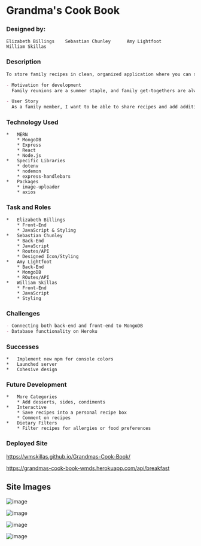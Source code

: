 # Grandma's Cook Book

### Designed by:

    Elizabeth Billings    Sebastian Chunley      Amy Lightfoot       William Skillas

### Description

```md
To store family recipes in clean, organized application where you can share your favorites with friends. No more scrolling through life stories to get to the directions. There is no need to keep loose papers that will get ruined by olive oil or butter. All recipes are contained in one space where you can edit ingredients, ratios, or directions without having to scratch out and scribble on the side.

- Motivation for development
  Family reunions are a summer staple, and family get-togethers are always prime time for sharing recipes and remembering family traditions through them.

- User Story
  As a family member, I want to be able to share recipes and add additional recipes for future generations.
```

### Technology Used

    *   MERN
        * MongoDB
        * Express
        * React
        * Node.js
    *   Specific Libraries
        * dotenv
        * nodemon
        * express-handlebars
    *   Packages
        * image-uploader
        * axios

### Task and Roles

    *   Elizabeth Billings
        * Front-End
        * JavaScript & Styling
    *   Sebastian Chunley
        * Back-End
        * JavaScript
        * Routes/API
        * Designed Icon/Styling
    *   Amy Lightfoot
        * Back-End
        * MongoDB
        * ROutes/API
    *   William Skillas
        * Front-End
        * JavaScript
        * Styling

### Challenges

```md
- Connecting both back-end and front-end to MongoDB
- Database functionality on Heroku
```

### Successes

    *   Implement new npm for console colors
    *   Launched server
    *   Cohesive design

### Future Development

    *   More Categories
        * Add desserts, sides, condiments
    *   Interactive
        * Save recipes into a personal recipe box
        * Comment on recipes
    *   Dietary Filters
        * Filter recipes for allergies or food preferences

### Deployed Site

https://wmskillas.github.io/Grandmas-Cook-Book/

https://grandmas-cook-book-wmds.herokuapp.com/api/breakfast

## Site Images

![image](https://user-images.githubusercontent.com/101309406/172096208-21bc6440-dbf3-48fe-a9a5-2cf32cb2115c.png)

![image](https://user-images.githubusercontent.com/101309406/172096325-d7c7aeeb-dd44-4fef-bc45-583dcc1cf1c4.png)

![image](https://user-images.githubusercontent.com/101309406/172096399-71d5f9f3-6374-41b1-87a8-4afbea4afc24.png)

![image](https://user-images.githubusercontent.com/101309406/172096463-8165899a-fba8-479b-b0e4-15a92ab5547e.png)
